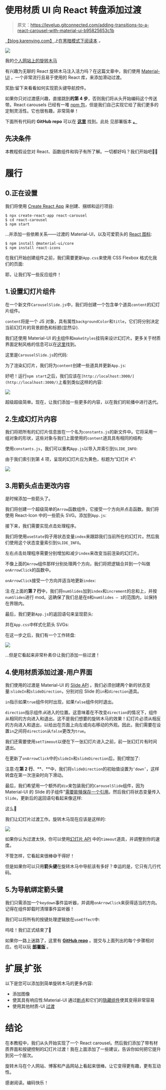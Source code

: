 # 使用材质 UI 向 React 转盘添加过渡

> 原文：<https://levelup.gitconnected.com/adding-transitions-to-a-react-carousel-with-material-ui-b95825653c1b>

[【blog.karenying.com】](https://www.blog.karenying.com/posts/adding-transitions-to-a-react-carousel-with-material-ui)*上*[在黑暗模式下阅读本](https://www.blog.karenying.com/) *。*

![](img/7654cee3094052ed8d1b655837978d75.png)

我的[个人网站上的旋转木马](http://karenying.com)

有兴趣为无聊的 React 旋转木马注入活力吗？在这篇文章中，我们使用 [Material-UI](https://material-ui.com/) ，一个非常流行且易于使用的 React 库，来添加滑动过渡。

奖励:留下来看看如何实现箭头键导航控件。

如果你只对过渡感兴趣，直接跳到**的第 4 步**，否则我们将从头开始编码这个传送带。React carousels 已经有一堆 [npm 包](https://www.npmjs.com/search?q=react%20carousel)，但是我们自己实现它给了我们更多的定制灵活性。它也很有趣，非常简单！

下面所有代码的 **GitHub repo** 可以在 [**这里**](https://github.com/karenying/react-carousel) 找到。此处 见部署版本 [**。**](https://react-carousel-with-transitions.netlify.app/)

## 先决条件

本教程假设您对 React、函数组件和钩子有所了解。一切都好吗？我们开始吧👍🏼

# 履行

## 0.正在设置

我们将使用 [Create React App](https://create-react-app.dev/docs/getting-started/) 来创建、捆绑和运行项目:

```
$ npx create-react-app react-carousel
$ cd react-carousel
$ npm start
```

…并添加一些依赖关系——过渡的 Material-UI，以及可爱箭头的 [React 图标](https://www.npmjs.com/package/react-icons):

```
$ npm install @material-ui/core
$ npm install react-icons
```

在我们开始创建组件之前，我们需要更新`App.css`来使用 CSS Flexbox 格式化我们的页面:

耶，让我们写一些反应组件！

## 1.设置幻灯片组件

在一个新文件`CarouselSlide.js`中，我们将创建一个包含单个道具`content`的幻灯片组件。

`content`将是一个 JS 对象，具有属性`backgroundColor`和`title`，它们将分别决定当前幻灯片的背景颜色和标题(显然😛).

我们还使用 Material-UI 的[卡](https://material-ui.com/components/cards/)组件和`makeStyles`挂钩来设计幻灯片。更多关于材质界面定制风格的信息可以在[这里](https://material-ui.com/styles/basics/)找到。

这里是`CarouselSlide.js`的代码:

为了渲染幻灯片，我们将为`content`创建一些道具并更新`App.js`:

好吧！运行`npm start`之后，我们应该在`[http://localhost:3000/](http://localhost:3000/)`上看到类似这样的内容:

![](img/080ea7f80f8bf787489c6b78147b7b74.png)

超级超级简单。现在，让我们添加一些更多的内容，以在我们的轮播中进行迭代。

## 2.生成幻灯片内容

我们将把所有的幻灯片信息放在一个名为`constants.js`的新文件中。它将采用一组对象的形状，这些对象与我们上面使用的`content`道具具有相同的结构:

使用`constants.js`，我们可以重构`App.js`以导入并索引到`SLIDE_INFO`:

由于我们索引到第 4 项，呈现的幻灯片应为黄色，标题为“幻灯片 4”:

![](img/a5b47f42567f0e9bc274e761913bd016.png)

## 3.用箭头点击更改内容

是时候添加一些箭头了。

我们将创建一个超级简单的`Arrow`函数组件，它接受一个方向并点击函数。我们将使用 React-Icon 中的一些箭头 SVG。添加到`App.js`:

接下来，我们需要实现点击处理程序。

我们将使用`useState`钩子用状态变量`index`来跟踪我们当前所在的幻灯片。然后我们使用这个状态变量索引到`SLIDE_INFO`。

左右点击处理程序需要分别增加和减少`index`来改变当前渲染的幻灯片。

不像上面的`Arrow`组件那样分别处理两个方向，我们将把逻辑合并到一个叫做`onArrowClick`的函数中。

`onArrowClick`接受一个方向并适当地更新`index`:

注:在上面的**第 7 行**中，我们将`numSlides`加到`index`和`increment`的总和上，并按`numSlides`进行 mod。这确保了我们总是在`0`和`numSlides — 1`的范围内，以保持在界限内。

最后，我们更新`App.js`的返回语句来呈现箭头:

并在`App.css`中样式化箭头 SVGs:

在这一步之后，我们有一个工作转盘:

![](img/1c0efd46be47e2d8c06357955b587fbc.png)

…但是它看起来非常朴素😞让我们添加一些过渡！

## 4.使用材质添加过渡-用户界面

我们使用的过渡是 Material-UI 的 [Slide API](https://material-ui.com/api/slide/) 。我们必须创建两个新的状态变量:`slideIn`和`slideDirection`，分别对应 Slide 的`in`和`direction`道具。

`in`指示如果`true`组件何时出现，如果`false`组件何时退出。

`direction`指示组件*从*进入的位置。这意味着在不改变`direction`的情况下，组件从相同的方向进入和退出。这不是我们想要的旋转木马的效果！幻灯片必须从相反的方向进入和退出，以给出在页面上向左或向右移动的外观。因此，我们需要在设置`in`之间将`direction`从`false`更改为`true`。

我们还需要使用`setTimeout`以便在下一张幻灯片进入之前，前一张幻灯片有时间退出。

在更新了`onArrowClick`中的`slideIn`和`slideDirection`后，我们增加了:

注意:在**第 2 行**、**、**中，我们将`slideDirection`的初始值设置为`‘down’`，这样转盘在第一次渲染时向下滑动。

最后，我们希望用一个额外的`div`来包装我们的`CarouselSlide`组件，因为 Material-UI 的 Slide 的子组件"[需要能够保存一个引用](https://material-ui.com/guides/composition/#caveat-with-refs)。然后我们将状态变量传入`Slide`，更新后的返回语句看起来像这样:

这么🎉

我们让幻灯片过渡工作。旋转木马现在应该是这样的:

![](img/b4f2263c9f5b4d3b42a55e192e04c059.png)

如果你认为过渡太快，你可以使用[幻灯片 API](https://material-ui.com/api/slide/) 中的`timeout`道具，并调整到你的速度。

不管怎样，它看起来很棒😅干得好！

但是如果你可以只用**箭头键**在旋转木马中导航该有多好？幸运的是，它只有几行代码。

## 5.为导航绑定箭头键

我们只需添加一个`keydown`事件监听器，并调用`onArrowClick`来获得适当的方向。记得在组件卸载时清理事件监听器！

我们可以将所有的按键处理逻辑放在`useEffect`中:

呜哇！我们正式结束了🙂

如果你一路上迷路了，这里有 [**GitHub repo**](https://github.com/karenying/react-carousel) 。提交与上面列出的每个步骤相对应。也可以玩 [**部署版**](https://react-carousel-with-transitions.netlify.app/) 。

# 扩展ˌ扩张

以下是您可以添加到简单旋转木马的更多内容:

*   添加图像
*   使其具有响应性:Material-UI 通过[断点](https://material-ui.com/customization/breakpoints/)和它们的[隐藏组件](https://material-ui.com/components/hidden/)使其变得非常容易
*   使用其他材质-UI [过渡](https://material-ui.com/components/transitions/)

# 结论

在本教程中，我们从头开始实现了一个 React carousel。然后我们添加了带有材质界面和按键控制的幻灯片过渡！我在上面添加了一些建议，告诉你如何把它提升到另一个层次。

旋转木马在个人网站、博客和产品网站上看起来很棒。让它变得更有趣，更有互动性。

感谢阅读。编码快乐！